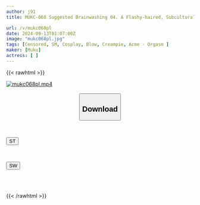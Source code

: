 ```yaml
---
author: j91
title: MUKC-068 Suggested Brainwashing 04. A Flashy-haired, Subcultural Amateur Cosplayer Is Seriously Brainwashed. She Is Taken Around And Trained As A Masochist. She Becomes A Lewd Woman, Orgasms, Creampies, And Develops Sexual Habits. She Is Completely Dominated As A Cosplay Sex Slave. A Plan To Distort Her Sexual Habits With Hypnotic Suggestions And Turn Her Into A Complete Masochistic Pet. She Is Taken Around And Made To Cum Over And Over Again As She Is Trained As A Masochist For Pleasure.

url: /v/mukc068pl
date: 2024-09-13T01:07:00Z
image: "mukc068pl.jpg"
tags: [Censored, SM, Cosplay, Blow, Creampie, Acme · Orgasm	]
maker: [Muku]
actress: [ ]
---
```



{{< rawhtml >}}

<div class="video" data-videoid="bwLvAJPzGJIPZaL">
    <a href="javascript:;">
        <img src="/v/mukc068pl/mukc068pl.jpg" width="WIDTH" height="HEIGHT" alt="mukc068pl.mp4" loading="lazy">
    </a>
</div>

<script type="text/javascript" src="https://j91.asia/asset/on-demand-st.js"></script>

<br>
  <link rel="stylesheet" href="https://j91.asia/asset/bs5.css">
  
  <center>
  <button class="btn btn-primary" type="button" data-bs-toggle="collapse" data-bs-target=".multi-collapse" aria-expanded="false" aria-controls="multiCollapseExample1 multiCollapseExample2"><h2>Download</h2></button></center>
</p>
<div class="row">
  <div class="col">
    <div class="collapse multi-collapse" id="multiCollapseExample1">
      <div class="card card-body">
	      	      <br>
<div class="buttons">  
<p><a href="/v/mukc068pl/st.html" target="_blank"><button class="btn-hover color-3"><i class="fa fa-download"></i> ST</button></a></p></div>
    </div>
  </div>
</div>
  <div class="col">
    <div class="collapse multi-collapse" id="multiCollapseExample2">
      <div class="card card-body">
	      <br>
<div class="buttons">
<p><a href="/v/mukc068pl/sw.html" target="_blank"><button class="btn-hover color-2"><i class="fa fa-download"></i> SW</button></a></p></div>
<br><br>
      </div>
    </div>
  </div>
</div>

{{< /rawhtml >}}